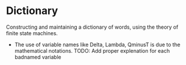 # Dictionary
Constructing and maintaining a dictionary of words, using the theory of finite state machines.
- The use of variable names like Delta, Lambda, QminusT is due to the mathematical notations.
TODO: Add proper explenation for each badnamed variable 
